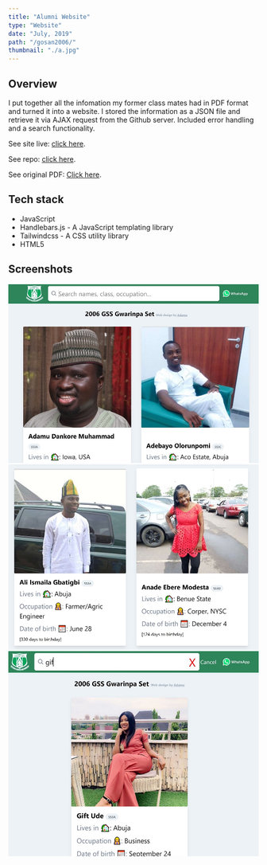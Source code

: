```yaml
---
title: "Alumni Website"
type: "Website"
date: "July, 2019"
path: "/gosan2006/"
thumbnail: "./a.jpg"
---
```


## Overview

I put together all the infomation my former class mates had in PDF format and turned it into a website. I stored the information as a JSON file and retrieve it via AJAX request from the Github server. Included error handling and a search functionality.

See site live: [click here](https://gosan06.netlify.com/ "Live Preview").

See repo: [click here](https://github.com/dankore/gss-gwarinpa-2006-set "GitHub Repo").

See original PDF: [Click here](https://1drv.ms/b/s!AuOdQ10mJ7QNhM0yuTVCjtjSiwEVDg?e=mg3Tix "PDF").



## Tech stack

- JavaScript
- Handlebars.js - A JavaScript templating library
- Tailwindcss - A CSS utility library
- HTML5

## Screenshots

![Screenshot 1](./alumni1.jpg)
![Screenshot 2](./alumni2.jpg)
![Screenshot 3](./alumni3.jpg)
